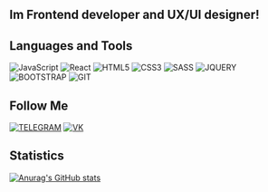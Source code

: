 ## Im Frontend developer and UX/UI designer! 

## Languages and Tools
![JavaScript](https://img.shields.io/badge/javascript-000000?style=for-the-badge&logo=javascript&logoColor=F7DF1E)
![React](https://img.shields.io/badge/React-000000?style=for-the-badge&logo=React&logoColor=61DAFB)
![HTML5](https://img.shields.io/badge/HTML5-F16529?style=for-the-badge&logo=HTML5&logoColor=FFFFFF)
![CSS3](https://img.shields.io/badge/CSS3-2965F1?style=for-the-badge&logo=CSS3&logoColor=FFFFFF)
![SASS](https://img.shields.io/badge/SASS-FFFFFF?style=for-the-badge&logo=SASS&logoColor=CD6799)
![JQUERY](https://img.shields.io/badge/JQUERY-0868AC?style=for-the-badge&logo=JQUERY&logoColor=FFFFFF)
![BOOTSTRAP](https://img.shields.io/badge/BOOTSTRAP-7311F6?style=for-the-badge&logo=BOOTSTRAP&logoColor=FFFFFF)
![GIT](https://img.shields.io/badge/GIT-F05133?style=for-the-badge&logo=GIT&logoColor=FFFFFF)

## Follow Me
[![TELEGRAM](https://img.shields.io/badge/TELEGRAM-26A4E3?style=for-the-badge&logo=TELEGRAM&logoColor=FFFFFF)](https://t.me/maximuix)
[![VK](https://img.shields.io/badge/VK-0077FF?style=for-the-badge&logo=VK&logoColor=FFFFFF)](https://vk.com/maximuix)


## Statistics 
[![Anurag's GitHub stats](https://github-readme-stats.vercel.app/api?username=maximuix&show_icons=true&theme=neon)](https://github.com/maximuix)

